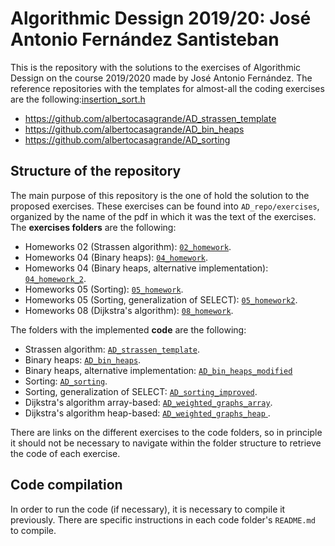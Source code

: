 # Algorithmic Dessign 2019/20: José Antonio Fernández Santisteban

This is the repository with the solutions to the exercises of Algorithmic Dessign on the course 2019/2020 made by José Antonio Fernández. The reference repositories with the templates for almost-all the coding exercises are the following:[insertion_sort.h](src/insertion_sort.h)

* https://github.com/albertocasagrande/AD_strassen_template
* https://github.com/albertocasagrande/AD_bin_heaps
* https://github.com/albertocasagrande/AD_sorting

## Structure of the repository

The main purpose of this repository is the one of hold the solution to the proposed exercises. These exercises can be found into `AD_repo/exercises`, organized by the name of the pdf in which it was the text of the exercises. The **exercises folders** are the following:

* Homeworks 02 (Strassen algorithm): [`02_homework`](exercises/02_homework/02_homework.md).
* Homeworks 04 (Binary heaps): [`04_homework`](exercises/04_homework/04_homework.md).
* Homeworks 04 (Binary heaps, alternative implementation): [`04_homework_2`](exercises/04_homework_2/04_homework2.md).
* Homeworks 05 (Sorting): [`05_homework`](exercises/05_homework/05_homework.md).
* Homeworks 05 (Sorting, generalization of $\mathrm{SELECT}$): [`05_homework2`](exercises/05_homework2/05_homework_2.md).
* Homeworks 08 (Dijkstra's algorithm): [`08_homework`](exercises/08_homework/08_homework.md).

The folders with the  implemented **code** are the following:

* Strassen algorithm: [`AD_strassen_template`](AD_strassen_template).
* Binary heaps: [`AD_bin_heaps`](AD_bin_heaps).
* Binary heaps, alternative implementation: [`AD_bin_heaps_modified`](AD_bin_heaps_modified)
* Sorting: [`AD_sorting`](AD_sorting).
* Sorting, generalization of $\mathrm{SELECT}$: [`AD_sorting_improved`](AD_sorting_improved).
* Dijkstra's algorithm array-based: [`AD_weighted_graphs_array`](AD_weighted_graphs_array).
* Dijkstra's algorithm heap-based: [`AD_weighted_graphs_heap` ](AD_weighted_graphs_heap).

There are links on the different exercises to the code folders, so in principle it should not be necessary to navigate within the folder structure to retrieve the code of each exercise.

## Code compilation

In order to run the code (if necessary), it is necessary to compile it previously. There are specific instructions in each code folder's `README.md` to compile.
